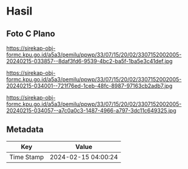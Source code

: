 # Hasil

## Foto C Plano

https://sirekap-obj-formc.kpu.go.id/a5a3/pemilu/ppwp/33/07/15/20/02/3307152002005-20240215-033857--8daf3fd6-9539-4bc2-ba5f-1ba5e3c41def.jpg

https://sirekap-obj-formc.kpu.go.id/a5a3/pemilu/ppwp/33/07/15/20/02/3307152002005-20240215-034001--721f76ed-1ceb-48fc-8987-97163cb2adb7.jpg

https://sirekap-obj-formc.kpu.go.id/a5a3/pemilu/ppwp/33/07/15/20/02/3307152002005-20240215-034057--a7c0a0c3-1487-4966-a797-3dc11c649325.jpg


## Metadata

| Key        | Value               |
| ---------- | ------------------- |
| Time Stamp | 2024-02-15 04:00:24 |



